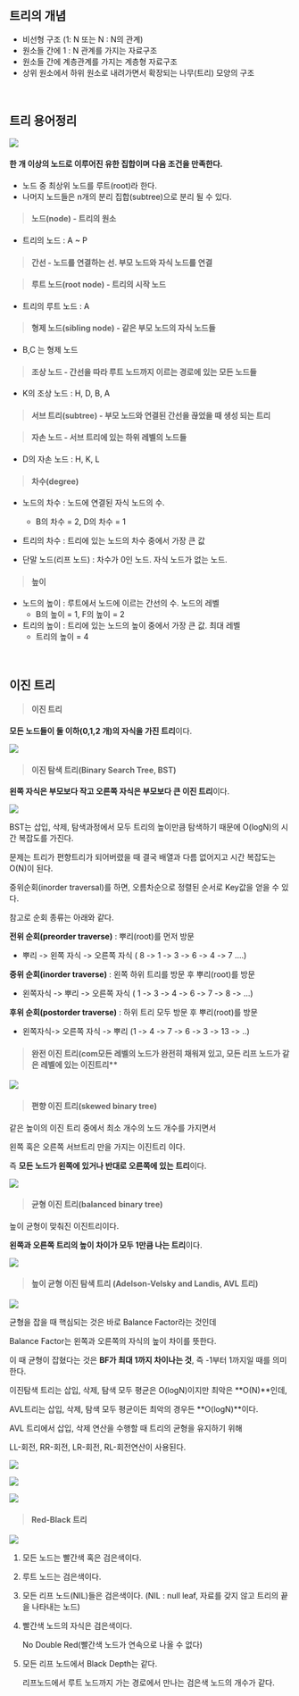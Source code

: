 ## 트리의 개념

- 비선형 구조 (1: N 또는 N : N의 관계) 
- 원소들 간에 1 : N 관계를 가지는 자료구조
- 원소들 간에 계층관계를 가지는 계층형 자료구조
- 상위 원소에서 하위 원소로 내려가면서 확장되는 나무(트리) 모양의 구조

<br/>

##  트리 용어정리

![](https://media.geeksforgeeks.org/wp-content/uploads/20221124153129/Treedatastructure.png)

#### **한 개 이상의 노드로 이루어진 유한 집합이며 다음 조건을 만족한다.**

- 노드 중 최상위 노드를 루트(root)라 한다.
- 나머지 노드들은 n개의 분리 집합(subtree)으로 분리 될 수 있다. 

> #### 노드(node) - 트리의 원소

- 트리의 노드 : A ~ P

> #### 간선 - 노드를 연결하는 선. 부모 노드와 자식 노드를 연결

> #### 루트 노드(root node) - 트리의 시작 노드

- 트리의 루트 노드 : A

> #### 형제 노드(sibling node) - 같은 부모 노드의 자식 노드들

- B,C 는 형제 노드

> #### 조상 노드 - 간선을 따라 루트 노드까지 이르는 경로에 있는 모든 노드들

- K의 조상 노드 : H, D, B, A

> #### 서브 트리(subtree) - 부모 노드와 연결된 간선을 끊었을 때 생성 되는 트리

> #### 자손 노드 - 서브 트리에 있는 하위 레벨의 노드들

- D의 자손 노드 : H, K, L

> #### 차수(degree)

- 노드의 차수 : 노드에 연결된 자식 노드의 수.
  - B의 차수 = 2, D의 차수 = 1

- 트리의 차수 : 트리에 있는 노드의 차수 중에서 가장 큰 값
- 단말 노드(리프 노드) : 차수가 0인 노드. 자식 노드가 없는 노드.

> #### 높이

- 노드의 높이 : 루트에서 노드에 이르는 간선의 수. 노드의 레벨
  - B의 높이 = 1, F의 높이 = 2
- 트리의 높이 : 트리에 있는 노드의 높이 중에서 가장 큰 값. 최대 레벨
  - 트리의 높이 = 4

<br/>

## 이진 트리

> #### 이진 트리

**모든 노드들이 둘 이하(0,1,2 개)의 자식을 가진 트리**이다.

![](https://velog.velcdn.com/images/dlgosla/post/0faeb483-bc6f-4a83-93fc-dad54ffeed7a/image.png)

> #### 이진 탐색 트리(Binary Search Tree, BST)

**왼쪽 자식은 부모보다 작고 오른쪽 자식은 부모보다 큰 이진 트리**이다.

![](https://velog.velcdn.com/images/dlgosla/post/55da2b0a-a375-4898-9120-1ec935e45f6b/image.png)

BST는 삽입, 삭제, 탐색과정에서 모두 트리의 높이만큼 탐색하기 때문에 O(logN)의 시간 복잡도를 가진다.

문제는 트리가 편향트리가 되어버렸을 때 결국 배열과 다름 없어지고 시간 복잡도는 O(N)이 된다.

중위순회(inorder traversal)를 하면, 오름차순으로 정렬된 순서로 Key값을 얻을 수 있다.

참고로 순회 종류는 아래와 같다.

 **전위 순회(preorder traverse)** : 뿌리(root)를 먼저 방문

- 뿌리 -> 왼쪽 자식 -> 오른쪽 자식
  ( 8 -> 1 -> 3 -> 6 -> 4 -> 7 ....)

**중위 순회(inorder traverse)** : 왼쪽 하위 트리를 방문 후 뿌리(root)를 방문

- 왼쪽자식 -> 뿌리 -> 오른쪽 자식
  ( 1 -> 3 -> 4 -> 6 -> 7 -> 8 -> ...)

**후위 순회(postorder traverse)** : 하위 트리 모두 방문 후 뿌리(root)를 방문

- 왼쪽자식-> 오른쪽 자식 -> 뿌리
  (1 -> 4 -> 7 -> 6 -> 3 -> 13 -> ..)


> #### 완전 이진 트리(com모든 레벨의 노드가 완전히 채워져 있고, 모든 리프 노드가 같은 레벨에 있는 이진트리**

![](https://velog.velcdn.com/images/dlgosla/post/a1cf3edc-11ba-4753-8915-92ed281d217f/image.png)

> #### 편향 이진 트리(skewed binary tree)

같은 높이의 이진 트리 중에서 최소 개수의 노드 개수를 가지면서

왼쪽 혹은 오른쪽 서브트리 만을 가지는 이진트리 이다.

즉 **모든 노드가 왼쪽에 있거나 반대로 오른쪽에 있는 트리**이다.

![](https://velog.velcdn.com/images/dlgosla/post/25081d19-cb52-474b-938e-3b68ccec1ecd/image.png)

> #### 균형 이진 트리(balanced binary tree)

높이 균형이 맞춰진 이진트리이다.

**왼쪽과 오른쪽 트리의 높이 차이가 모두 1만큼 나는 트리**이다.

![](https://velog.velcdn.com/images/dlgosla/post/3c46257d-5882-45f8-abdc-d560d9c7b0d2/image.png)

> #### 높이 균형 이진 탐색 트리 (Adelson-Velsky and Landis, AVL 트리)

![](https://velog.velcdn.com/images/dlgosla/post/781dac3d-c6de-4a28-85c8-c8968cf90933/image.png)

균형을 잡을 때 핵심되는 것은 바로 Balance Factor라는 것인데

Balance Factor는 왼쪽과 오른쪽의 자식의 높이 차이를 뜻한다.

이 때 균형이 잡혔다는 것은 **BF가 최대 1까지 차이나는 것**, 즉 -1부터 1까지일 때를 의미한다.



이진탐색 트리는 삽입, 삭제, 탐색 모두 평균은 O(logN)이지만 최악은 **O(N)**인데,

AVL트리는 삽입, 삭제, 탐색 모두 평균이든 최악의 경우든 **O(logN)**이다.



AVL 트리에서 삽입, 삭제 연산을 수행할 때 트리의 균형을 유지하기 위해

LL-회전, RR-회전, LR-회전, RL-회전연산이 사용된다.

![](https://oopy.lazyrockets.com/api/v2/notion/image?src=https%3A%2F%2Fs3-us-west-2.amazonaws.com%2Fsecure.notion-static.com%2F40606ff5-6e87-4349-a569-92bcaf582c93%2F%E1%84%89%E1%85%B3%E1%84%8F%E1%85%B3%E1%84%85%E1%85%B5%E1%86%AB%E1%84%89%E1%85%A3%E1%86%BA_2022-05-24_%E1%84%8B%E1%85%A9%E1%84%92%E1%85%AE_3.13.23.png&blockId=155c65bd-4341-4303-9cab-179395e4c5e8)

![](https://oopy.lazyrockets.com/api/v2/notion/image?src=https%3A%2F%2Fs3-us-west-2.amazonaws.com%2Fsecure.notion-static.com%2F0a075c48-12ec-4079-a3d5-4b35c67dffef%2F%E1%84%89%E1%85%B3%E1%84%8F%E1%85%B3%E1%84%85%E1%85%B5%E1%86%AB%E1%84%89%E1%85%A3%E1%86%BA_2022-05-24_%E1%84%8B%E1%85%A9%E1%84%92%E1%85%AE_3.13.41.png&blockId=e8147d78-19f6-435a-98e0-3478ffa787c9)

![](https://oopy.lazyrockets.com/api/v2/notion/image?src=https%3A%2F%2Fs3-us-west-2.amazonaws.com%2Fsecure.notion-static.com%2F403af98d-adcc-402e-b91a-3288c87dbc76%2F%E1%84%89%E1%85%B3%E1%84%8F%E1%85%B3%E1%84%85%E1%85%B5%E1%86%AB%E1%84%89%E1%85%A3%E1%86%BA_2022-05-24_%E1%84%8B%E1%85%A9%E1%84%92%E1%85%AE_3.13.50.png&blockId=38cbcda6-0fd3-4fe1-bed1-a65904cf8723)

> #### Red-Black 트리

![](https://velog.velcdn.com/images/dlgosla/post/45995d9f-715c-4943-a4a5-7532e7541e0c/image.png)

1. 모든 노드는 빨간색 혹은 검은색이다.
2. 루트 노드는 검은색이다.
3. 모든 리프 노드(NIL)들은 검은색이다. (NIL : null leaf, 자료를 갖지 않고 트리의 끝을 나타내는 노드)
4. 빨간색 노드의 자식은 검은색이다.  

   No Double Red(빨간색 노드가 연속으로 나올 수 없다)

5. 모든 리프 노드에서 Black Depth는 같다.

   리프노드에서 루트 노드까지 가는 경로에서 만나는 검은색 노드의 개수가 같다.
